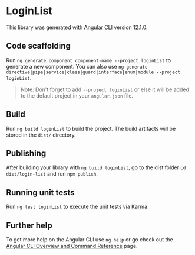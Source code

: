 # LoginList

This library was generated with [Angular CLI](https://github.com/angular/angular-cli) version 12.1.0.

## Code scaffolding

Run `ng generate component component-name --project loginList` to generate a new component. You can also use `ng generate directive|pipe|service|class|guard|interface|enum|module --project loginList`.
> Note: Don't forget to add `--project loginList` or else it will be added to the default project in your `angular.json` file. 

## Build

Run `ng build loginList` to build the project. The build artifacts will be stored in the `dist/` directory.

## Publishing

After building your library with `ng build loginList`, go to the dist folder `cd dist/login-list` and run `npm publish`.

## Running unit tests

Run `ng test loginList` to execute the unit tests via [Karma](https://karma-runner.github.io).

## Further help

To get more help on the Angular CLI use `ng help` or go check out the [Angular CLI Overview and Command Reference](https://angular.io/cli) page.
